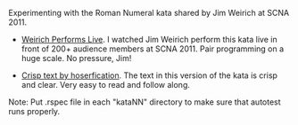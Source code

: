 Experimenting with the Roman Numeral kata shared by
Jim Weirich at SCNA 2011. 

* [Weirich Performs Live](http://vimeo.com/33841375). I watched Jim Weirich perform this kata live in front of 200+ audience members at SCNA 2011. Pair programming on a huge scale. No pressure, Jim!

* [Crisp text by hoserfication](http://www.youtube.com/watch?v=VLEgp1189dk). The text in this version of the kata is crisp and clear. Very easy to read and follow along.

Note: Put .rspec file in each "kataNN" directory to make sure that autotest runs properly.

